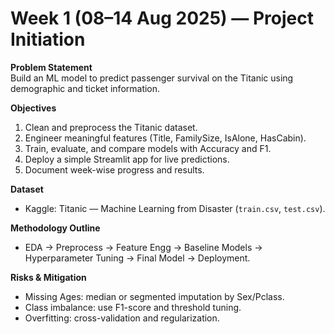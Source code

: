 # Week 1 (08–14 Aug 2025) — Project Initiation

**Problem Statement**  
Build an ML model to predict passenger survival on the Titanic using demographic and ticket information.

**Objectives**
1. Clean and preprocess the Titanic dataset.
2. Engineer meaningful features (Title, FamilySize, IsAlone, HasCabin).
3. Train, evaluate, and compare models with Accuracy and F1.
4. Deploy a simple Streamlit app for live predictions.
5. Document week-wise progress and results.

**Dataset**
- Kaggle: Titanic — Machine Learning from Disaster (`train.csv`, `test.csv`).

**Methodology Outline**
- EDA → Preprocess → Feature Engg → Baseline Models → Hyperparameter Tuning → Final Model → Deployment.

**Risks & Mitigation**
- Missing Ages: median or segmented imputation by Sex/Pclass.
- Class imbalance: use F1-score and threshold tuning.
- Overfitting: cross-validation and regularization.
